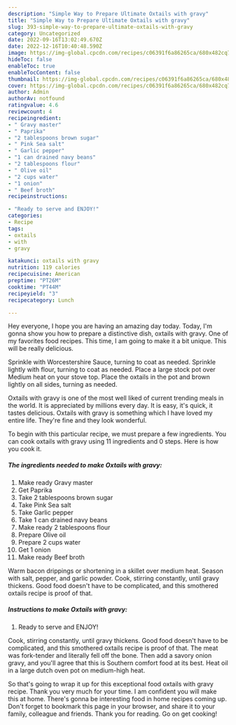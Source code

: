 ```yaml
---
description: "Simple Way to Prepare Ultimate Oxtails with gravy"
title: "Simple Way to Prepare Ultimate Oxtails with gravy"
slug: 393-simple-way-to-prepare-ultimate-oxtails-with-gravy
category: Uncategorized
date: 2022-09-16T13:02:49.670Z
date: 2022-12-16T10:40:48.590Z
image: https://img-global.cpcdn.com/recipes/c06391f6a86265ca/680x482cq70/oxtails-with-gravy-recipe-main-photo.jpg
hideToc: false
enableToc: true
enableTocContent: false
thumbnail: https://img-global.cpcdn.com/recipes/c06391f6a86265ca/680x482cq70/oxtails-with-gravy-recipe-main-photo.jpg
cover: https://img-global.cpcdn.com/recipes/c06391f6a86265ca/680x482cq70/oxtails-with-gravy-recipe-main-photo.jpg
author: Admin
authorAv: notfound
ratingvalue: 4.6
reviewcount: 4
recipeingredient:
- " Gravy master"
- " Paprika"
- "2 tablespoons brown sugar"
- " Pink Sea salt"
- " Garlic pepper"
- "1 can drained navy beans"
- "2 tablespoons flour"
- " Olive oil"
- "2 cups water"
- "1 onion"
- " Beef broth"
recipeinstructions:

- "Ready to serve and ENJOY!"
categories:
- Recipe
tags:
- oxtails
- with
- gravy

katakunci: oxtails with gravy 
nutrition: 119 calories
recipecuisine: American
preptime: "PT26M"
cooktime: "PT44M"
recipeyield: "3"
recipecategory: Lunch

---
```



Hey everyone, I hope you are having an amazing day today. Today, I'm gonna show you how to prepare a distinctive dish, oxtails with gravy. One of my favorites food recipes. This time, I am going to make it a bit unique. This will be really delicious.

Sprinkle with Worcestershire Sauce, turning to coat as needed. Sprinkle lightly with flour, turning to coat as needed. Place a large stock pot over Medium heat on your stove top. Place the oxtails in the pot and brown lightly on all sides, turning as needed.

Oxtails with gravy is one of the most well liked of current trending meals in the world. It is appreciated by millions every day. It is easy, it's quick, it tastes delicious. Oxtails with gravy is something which I have loved my entire life. They're fine and they look wonderful.


To begin with this particular recipe, we must prepare a few ingredients. You can cook oxtails with gravy using 11 ingredients and 0 steps. Here is how you cook it.

<!--inarticleads1-->

##### The ingredients needed to make Oxtails with gravy:

1. Make ready  Gravy master
1. Get  Paprika
1. Take 2 tablespoons brown sugar
1. Take  Pink Sea salt
1. Take  Garlic pepper
1. Take 1 can drained navy beans
1. Make ready 2 tablespoons flour
1. Prepare  Olive oil
1. Prepare 2 cups water
1. Get 1 onion
1. Make ready  Beef broth


Warm bacon drippings or shortening in a skillet over medium heat. Season with salt, pepper, and garlic powder. Cook, stirring constantly, until gravy thickens. Good food doesn&#39;t have to be complicated, and this smothered oxtails recipe is proof of that. 

<!--inarticleads2-->

##### Instructions to make Oxtails with gravy:


1. Ready to serve and ENJOY!

Cook, stirring constantly, until gravy thickens. Good food doesn&#39;t have to be complicated, and this smothered oxtails recipe is proof of that. The meat was fork-tender and literally fell off the bone. Then add a savory onion gravy, and you&#39;ll agree that this is Southern comfort food at its best. Heat oil in a large dutch oven pot on medium-high heat. 

So that's going to wrap it up for this exceptional food oxtails with gravy recipe. Thank you very much for your time. I am confident you will make this at home. There's gonna be interesting food in home recipes coming up. Don't forget to bookmark this page in your browser, and share it to your family, colleague and friends. Thank you for reading. Go on get cooking!
